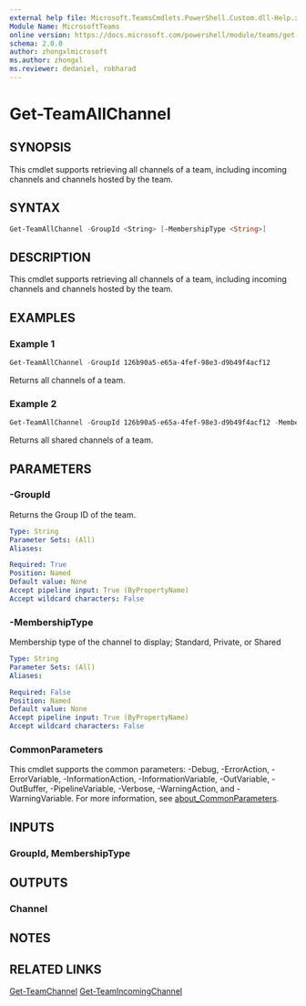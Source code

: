 ```yaml
---
external help file: Microsoft.TeamsCmdlets.PowerShell.Custom.dll-Help.xml
Module Name: MicrosoftTeams
online version: https://docs.microsoft.com/powershell/module/teams/get-teamallchannel
schema: 2.0.0
author: zhongxlmicrosoft
ms.author: zhongxl
ms.reviewer: dedaniel, robharad
---
```


# Get-TeamAllChannel

## SYNOPSIS
This cmdlet supports retrieving all channels of a team, including incoming channels and channels hosted by the team.

## SYNTAX
```PowerShell
Get-TeamAllChannel -GroupId <String> [-MembershipType <String>]
```

## DESCRIPTION
This cmdlet supports retrieving all channels of a team, including incoming channels and channels hosted by the team.

## EXAMPLES

### Example 1
```PowerShell
Get-TeamAllChannel -GroupId 126b90a5-e65a-4fef-98e3-d9b49f4acf12
```

Returns all channels of a team.

### Example 2
```PowerShell
Get-TeamAllChannel -GroupId 126b90a5-e65a-4fef-98e3-d9b49f4acf12 -MembershipType Shared
```

Returns all shared channels of a team.

## PARAMETERS

### -GroupId
Returns the Group ID of the team.

```yaml
Type: String
Parameter Sets: (All)
Aliases:

Required: True
Position: Named
Default value: None
Accept pipeline input: True (ByPropertyName)
Accept wildcard characters: False
```

### -MembershipType
Membership type of the channel to display; Standard, Private, or Shared

```yaml
Type: String
Parameter Sets: (All)
Aliases:

Required: False
Position: Named
Default value: None
Accept pipeline input: True (ByPropertyName)
Accept wildcard characters: False
```

### CommonParameters
This cmdlet supports the common parameters: -Debug, -ErrorAction, -ErrorVariable, -InformationAction, -InformationVariable, -OutVariable, -OutBuffer, -PipelineVariable, -Verbose, -WarningAction, and -WarningVariable. For more information, see [about_CommonParameters](https://go.microsoft.com/fwlink/?LinkID=113216).

## INPUTS

### GroupId, MembershipType

## OUTPUTS

### Channel

## NOTES

## RELATED LINKS
[Get-TeamChannel](Get-TeamChannel.md)
[Get-TeamIncomingChannel](Get-TeamIncomingChannel.md)